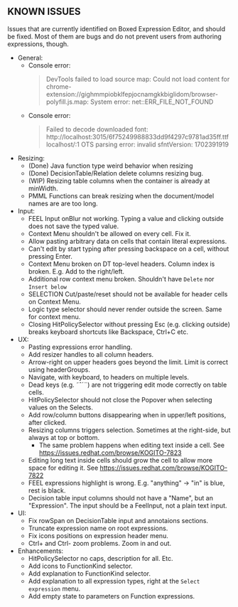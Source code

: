 ## KNOWN ISSUES

Issues that are currently identified on Boxed Expression Editor, and should be fixed. Most of them are bugs and do not prevent users from authoring expressions, though.

- General:
  - Console error:
    > DevTools failed to load source map: Could not load content for chrome-extension://gighmmpiobklfepjocnamgkkbiglidom/browser-polyfill.js.map: System error: net::ERR_FILE_NOT_FOUND
  - Console error:
    > Failed to decode downloaded font: http://localhost:3015/6f75249988833dd9f4297c9781ad35ff.ttf
        localhost/:1 OTS parsing error: invalid sfntVersion: 1702391919
- Resizing:
  - (Done) Java function type weird behavior when resizing
  - (Done) DecisionTable/Relation delete columns resizing bug.
  - (WIP) Resizing table columns when the container is already at minWidth.
  - PMML Functions can break resizing when the document/model names are are too long.
- Input:
  - FEEL Input onBlur not working. Typing a value and clicking outside does not save the typed value.
  - Context Menu shouldn't be allowed on every cell. Fix it.
  - Allow pasting arbitrary data on cells that contain literal expressions.
  - Can't edit by start typing after pressing backspace on a cell, without pressing Enter.
  - Context Menu broken on DT top-level headers. Column index is broken. E.g. Add to the right/left.
  - Additional row context menu broken. Shouldn't have `Delete` nor `Insert below`
  - SELECTION Cut/paste/reset should not be available for header cells on Context Menu.
  - Logic type selector should never render outside the screen. Same for context menu.
  - Closing HitPolicySelector without pressing Esc (e.g. clicking outside) breaks keyboard shortcuts like Backspace, Ctrl+C etc.
- UX:
  - Pasting expressions error handling.
  - Add resizer handles to all column headers.
  - Arrow-right on upper headers goes beyond the limit. Limit is correct using headerGroups.
  - Navigate, with keyboard, to headers on multiple levels.
  - Dead keys (e.g. ˜ˆ´¨) are not triggering edit mode correctly on table cells.
  - HitPolicySelector should not close the Popover when selecting values on the Selects.
  - Add row/column buttons disappearing when in upper/left positions, after clicked.
  - Resizing columns triggers selection. Sometimes at the right-side, but always at top or bottom.
    - The same problem happens when editing text inside a cell. See https://issues.redhat.com/browse/KOGITO-7823
  - Editing long text inside cells should grow the cell to allow more space for editing it. See https://issues.redhat.com/browse/KOGITO-7822
  - FEEL expressions highlight is wrong. E.g. "anything" -> "in" is blue, rest is black.
  - Decision table input columns should not have a "Name", but an "Expression". The input should be a FeelInput, not a plain text input.
- UI:
  - Fix rowSpan on DecisionTable input and annotaions sections.
  - Truncate expression name on root expressions.
  - Fix icons positions on expression header menu.
  - Ctrl+ and Ctrl- zoom problems. Zoom in and out.
- Enhancements:
  - HitPolicySelector no caps, description for all. Etc.
  - Add icons to FunctionKind selector.
  - Add explanation to FunctionKind selector.
  - Add explanation to all expression types, right at the `Select expression` menu.
  - Add empty state to parameters on Function expressions.
